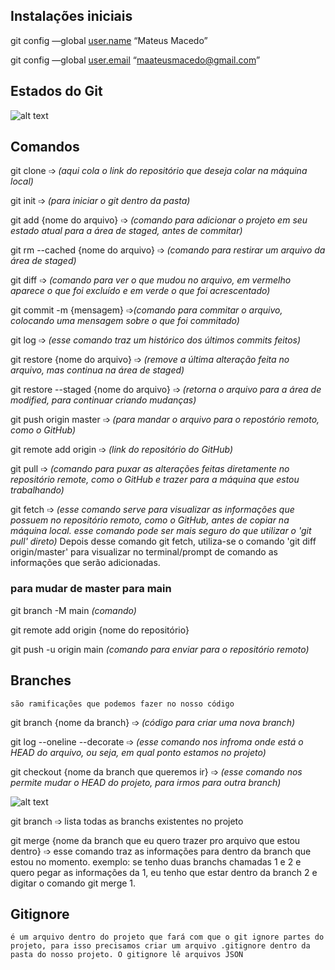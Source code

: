 ## Instalações iniciais

git config —global [user.name](http://user.name) “Mateus Macedo”

git config —global [user.email](http://user.email) “maateusmacedo@gmail.com”

## Estados do Git

![alt text](image-1.png)

## Comandos

git clone ➩ *(aqui cola o link do repositório que deseja colar na máquina local)*

git init ➩ *(para iniciar o git dentro da pasta)*

git add {nome do arquivo} ➩ *(comando para adicionar o projeto em seu estado atual para a área de staged, antes de commitar)*

git rm --cached {nome do arquivo} ➩ *(comando para restirar um arquivo da área de staged)*

git diff ➩ *(comando para ver o que mudou no arquivo, em vermelho aparece o que foi excluído e em verde o que foi acrescentado)*

git commit  -m {mensagem} ➩*(comando para commitar o arquivo, colocando uma mensagem sobre o que foi commitado)*

git log ➩ *(esse comando traz um histórico dos últimos commits feitos)*

git restore {nome do arquivo} ➩ *(remove a última alteração feita no arquivo, mas continua na área de staged)*

git restore --staged {nome do arquivo} ➩ *(retorna o arquivo para a área de modified, para continuar criando mudanças)*

git push origin master ➩ *(para mandar o arquivo para o repostório remoto, como o GitHub)*

git remote add origin ➩ *(link do repositório do GitHub)*

git pull ➩ *(comando para puxar as alterações feitas diretamente no repositório remote, como o GitHub e trazer para a máquina que estou trabalhando)*

git fetch ➩ *(esse comando serve para visualizar as informações que possuem no repositório remoto, como o GitHub, antes de copiar na máquina local. esse comando pode ser mais seguro do que utilizar o 'git pull' direto)* 
    Depois desse comando git fetch, utiliza-se o comando 'git diff origin/master' para visualizar no terminal/prompt de comando as informações que serão adicionadas.

### para mudar de master para main  

git branch -M main *(comando)*

git remote add origin {nome do repositório}

git push -u origin main *(comando para enviar para o repositório remoto)*

## Branches
    são ramificações que podemos fazer no nosso código

git branch {nome da branch} ➩ *(código para criar uma nova branch)*

git log --oneline --decorate ➩ *(esse comando nos infroma onde está o HEAD do arquivo, ou seja, em qual ponto estamos no projeto)*

git checkout {nome da branch que queremos ir} ➩ *(esse comando nos permite mudar o HEAD do projeto, para irmos para outra branch)*

![alt text](image-1.png)

git branch ➩ lista todas as branchs existentes no projeto

git merge {nome da branch que eu quero trazer pro arquivo que estou dentro} ➩ esse comando traz as informações para dentro da branch que estou no momento. exemplo: se tenho duas branchs chamadas 1 e 2 e quero pegar as informações da 1, eu tenho que estar dentro da branch 2 e digitar o comando git merge 1.

## Gitignore
    é um arquivo dentro do projeto que fará com que o git ignore partes do projeto, para isso precisamos criar um arquivo .gitignore dentro da pasta do nosso projeto. O gitignore lê arquivos JSON